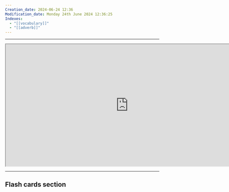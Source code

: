 ```yaml
---
Creation_date: 2024-06-24 12:36
Modification_date: Monday 24th June 2024 12:36:25
Indexes:
  - "[[vocabulary]]"
  - "[[adverb]]"
---
```


----


<center><iframe width="800" height="400" src="https://dictionary.cambridge.org/vi/dictionary/english/habitually"></iframe></center>





















---
## Flash cards section
